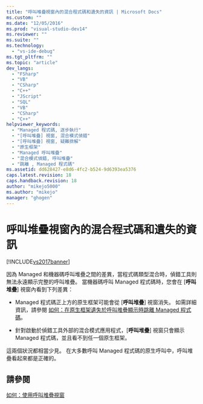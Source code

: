 ```yaml
---
title: "呼叫堆疊視窗內的混合程式碼和遺失的資訊 | Microsoft Docs"
ms.custom: ""
ms.date: "12/05/2016"
ms.prod: "visual-studio-dev14"
ms.reviewer: ""
ms.suite: ""
ms.technology: 
  - "vs-ide-debug"
ms.tgt_pltfrm: ""
ms.topic: "article"
dev_langs: 
  - "FSharp"
  - "VB"
  - "CSharp"
  - "C++"
  - "JScript"
  - "SQL"
  - "VB"
  - "CSharp"
  - "C++"
helpviewer_keywords: 
  - "Managed 程式碼, 逐步執行"
  - "[呼叫堆疊] 視窗, 混合模式偵錯"
  - "[呼叫堆疊] 視窗, 疑難排解"
  - "原生框架"
  - "Managed 呼叫堆疊"
  - "混合模式偵錯, 呼叫堆疊"
  - "跳離 , Managed 程式碼"
ms.assetid: dd628427-e8d6-4fc2-b524-9d6393ea5376
caps.latest.revision: 18
caps.handback.revision: 18
author: "mikejo5000"
ms.author: "mikejo"
manager: "ghogen"
---
```

# 呼叫堆疊視窗內的混合程式碼和遺失的資訊
[!INCLUDE[vs2017banner](../code-quality/includes/vs2017banner.md)]

因為 Managed 和機器碼呼叫堆疊之間的差異，當程式碼類型混合時，偵錯工具則無法永遠顯示完整的呼叫堆疊。  當機器碼呼叫 Managed 程式碼時，您會在 \[**呼叫堆疊**\] 視窗內看到下列差異：  
  
-   Managed 程式碼正上方的原生框架可能會從 \[**呼叫堆疊**\] 視窗消失。  如需詳細資訊，請參閱 [如何：在原生框架遺失於呼叫堆疊顯示時跳離 Managed 程式碼](../Topic/How%20to:%20Step%20out%20of%20Managed%20Code%20when%20Native%20Frames%20are%20Missing%20from%20the%20Call%20Stack%20Window.md)。  
  
-   針對啟動於偵錯工具外部的混合模式應用程式，\[**呼叫堆疊**\] 視窗只會顯示 Managed 程式碼，並且看不到任一個原生框架。  
  
 這兩個狀況都相當少見。  在大多數呼叫 Managed 程式碼的原生呼叫中，呼叫堆疊看起來都是正確的。  
  
## 請參閱  
 [如何：使用呼叫堆疊視窗](../debugger/how-to-use-the-call-stack-window.md)